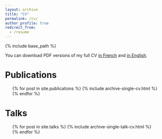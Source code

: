 ```yaml
---
layout: archive
title: "CV"
permalink: /cv/
author_profile: true
redirect_from:
  - /resume
---
```


{% include base_path %}

You can download PDF versions of my full CV [in French](http://gabrielfougeron.github.io/files/cv_files/CV_Full_Gabriel_Fougeron_French.pdf) and [in English](http://gabrielfougeron.github.io/files/cv_files/CV_Full_Gabriel_Fougeron_English.pdf).


Publications
======
  <ul>{% for post in site.publications %}
    {% include archive-single-cv.html %}
  {% endfor %}</ul>
  
Talks
======
  <ul>{% for post in site.talks %}
    {% include archive-single-talk-cv.html %}
  {% endfor %}</ul>
  
<!-- Teaching
======
  <ul>{% for post in site.teaching %}
    {% include archive-single-cv.html %}
  {% endfor %}</ul>
  
Service and leadership
======
* Currently signed in to 43 different slack teams -->

